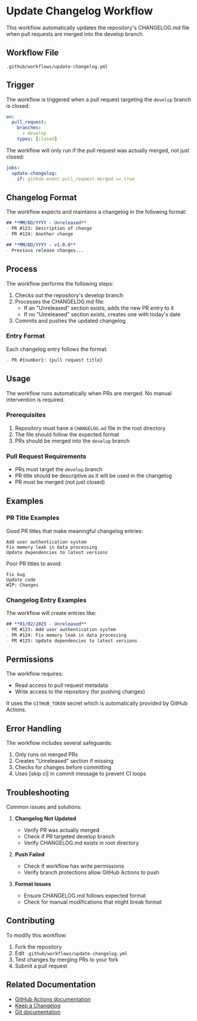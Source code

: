 # Update Changelog Workflow

This workflow automatically updates the repository's CHANGELOG.md file when pull requests are merged into the develop branch.

## Workflow File

`.github/workflows/update-changelog.yml`

## Trigger

The workflow is triggered when a pull request targeting the `develop` branch is closed:

```yaml
on:
  pull_request:
    branches:
      - develop
    types: [closed]
```

The workflow will only run if the pull request was actually merged, not just closed:

```yaml
jobs:
  update-changelog:
    if: github.event.pull_request.merged == true
```

## Changelog Format

The workflow expects and maintains a changelog in the following format:

```markdown
## **MM/DD/YYYY - Unreleased**
- PR #123: Description of change
- PR #124: Another change

## **MM/DD/YYYY - v1.0.0**
- Previous release changes...
```

## Process

The workflow performs the following steps:

1. Checks out the repository's develop branch
2. Processes the CHANGELOG.md file:
    - If an "Unreleased" section exists, adds the new PR entry to it
    - If no "Unreleased" section exists, creates one with today's date
3. Commits and pushes the updated changelog

### Entry Format

Each changelog entry follows the format:

```markdown
- PR #{number}: {pull request title}
```

## Usage

The workflow runs automatically when PRs are merged. No manual intervention is required.

### Prerequisites

1. Repository must have a `CHANGELOG.md` file in the root directory
2. The file should follow the expected format
3. PRs should be merged into the `develop` branch

### Pull Request Requirements

- PRs must target the `develop` branch
- PR title should be descriptive as it will be used in the changelog
- PR must be merged (not just closed)

## Examples

### PR Title Examples

Good PR titles that make meaningful changelog entries:
```
Add user authentication system
Fix memory leak in data processing
Update dependencies to latest versions
```

Poor PR titles to avoid:
```
Fix bug
Update code
WIP: Changes
```

### Changelog Entry Examples

The workflow will create entries like:
```markdown
## **01/02/2025 - Unreleased**
- PR #123: Add user authentication system
- PR #124: Fix memory leak in data processing
- PR #125: Update dependencies to latest versions
```

## Permissions

The workflow requires:
- Read access to pull request metadata
- Write access to the repository (for pushing changes)

It uses the `GITHUB_TOKEN` secret which is automatically provided by GitHub Actions.

## Error Handling

The workflow includes several safeguards:

1. Only runs on merged PRs
2. Creates "Unreleased" section if missing
3. Checks for changes before committing
4. Uses [skip ci] in commit message to prevent CI loops

## Troubleshooting

Common issues and solutions:

1. **Changelog Not Updated**
    - Verify PR was actually merged
    - Check if PR targeted develop branch
    - Verify CHANGELOG.md exists in root directory

2. **Push Failed**
    - Check if workflow has write permissions
    - Verify branch protections allow GitHub Actions to push

3. **Format Issues**
    - Ensure CHANGELOG.md follows expected format
    - Check for manual modifications that might break format

## Contributing

To modify this workflow:

1. Fork the repository
2. Edit `.github/workflows/update-changelog.yml`
3. Test changes by merging PRs to your fork
4. Submit a pull request

## Related Documentation

- [GitHub Actions documentation](https://docs.github.com/en/actions)
- [Keep a Changelog](https://keepachangelog.com/)
- [Git documentation](https://git-scm.com/doc)